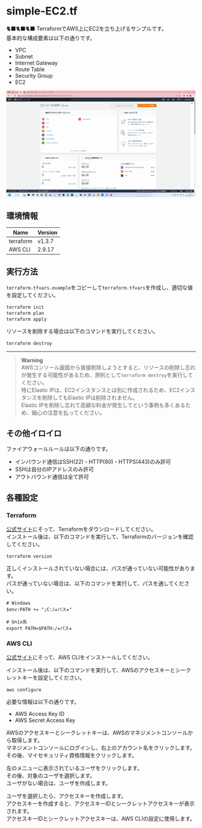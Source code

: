# simple-EC2.tf

🐈‍⬛🐈‍⬛🐈‍⬛ TerraformでAWS上にEC2を立ち上げるサンプルです。  
基本的な構成要素は以下の通りです。  

* VPC
* Subnet
* Internet Gateway
* Route Table
* Security Group
* EC2

![成果物](./docs/img/fruit.gif)  

## 環境情報

| Name | Version |
| ---- | ---- |
| terraform | v1.3.7 |
| AWS CLI | 2.9.17 |

## 実行方法

`terraform.tfvars.example`をコピーして`terraform.tfvars`を作成し、適切な値を設定してください。  

```shell
terraform init
terraform plan
terraform apply
```

リソースを削除する場合は以下のコマンドを実行してください。  

```shell
terraform destroy
```

---

> **Warning**  
> AWSコンソール画面から直接削除しようとすると、リソースの削除し忘れが発生する可能性があるため、原則として`terraform destroy`を実行してください。  
> 特にElastic IPは、EC2インスタンスとは別に作成されるため、EC2インスタンスを削除してもElastic IPは削除されません。  
> Elastic IPを削除し忘れて高額な料金が発生してという事例も多くあるため、細心の注意を払ってください。  

## その他イロイロ

ファイアウォールルールは以下の通りです。  

* インバウンド通信はSSH(22)・HTTP(80)・HTTPS(443)のみ許可
* SSHは自分のIPアドレスのみ許可
* アウトバウンド通信は全て許可

## 各種設定

### Terraform

[公式サイト](https://developer.hashicorp.com/terraform/downloads)にそって、Terraformをダウンロードしてください。  
インストール後は、以下のコマンドを実行して、Terraformのバージョンを確認してください。  

```shell
terraform version
```

正しくインストールされていない場合には、パスが通っていない可能性があります。  
パスが通っていない場合は、以下のコマンドを実行して、パスを通してください。  

```shell
# Windows
$env:PATH += ";C:/★パス★"

# Unix系
export PATH=$PATH:/★パス★
```

### AWS CLI

[公式サイト](https://docs.aws.amazon.com/ja_jp/cli/latest/userguide/getting-started-install.html)にそって、AWS CLIをインストールしてください。  

インストール後は、以下のコマンドを実行して、AWSのアクセスキーとシークレットキーを設定してください。  

```shell
aws configure
```

必要な情報は以下の通りです。  

* AWS Access Key ID
* AWS Secret Access Key

AWSのアクセスキーとシークレットキーは、AWSのマネジメントコンソールから取得します。  
マネジメントコンソールにログインし、右上のアカウント名をクリックします。  
その後、マイセキュリティ資格情報をクリックします。  

左のメニューに表示されているユーザをクリックします。  
その後、対象のユーザを選択します。  
ユーザがない場合は、ユーザを作成します。  

ユーザを選択したら、アクセスキーを作成します。  
アクセスキーを作成すると、アクセスキーIDとシークレットアクセスキーが表示されます。  
アクセスキーIDとシークレットアクセスキーは、AWS CLIの設定に使用します。  
